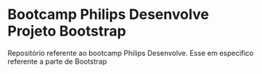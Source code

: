 # Bootcamp Philips Desenvolve Projeto Bootstrap
Repositório referente ao bootcamp Philips Desenvolve.
Esse em especifico referente a parte de Bootstrap
